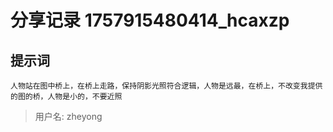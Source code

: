 # 分享记录 1757915480414_hcaxzp

## 提示词

```
人物站在图中桥上，在桥上走路，保持阴影光照符合逻辑，人物是远最，在桥上，不改变我提供的图的桥，人物是小的，不要近照
```

> 用户名: zheyong
